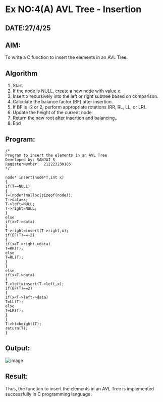 # Ex NO:4(A) AVL Tree - Insertion
## DATE:27/4/25
## AIM:
To write a C function to insert the elements in an AVL Tree.

## Algorithm
1. Start
2. If the node is NULL, create a new node with value x.
3. Insert x recursively into the left or right subtree based on comparison.
4. Calculate the balance factor (BF) after insertion.
5. If BF is -2 or 2, perform appropriate rotations (RR, RL, LL, or LR).
6. Update the height of the current node.
7. Return the new root after insertion and balancing..
8. End  

## Program:
```
/*
Program to insert the elements in an AVL Tree
Developed by: SANJAI S
RegisterNumber:  212223230186
*/
```
```
node* insert(node*T,int x)
{
if(T==NULL)
{
T=(node*)malloc(sizeof(node)); 
T->data=x;
T->left=NULL; 
T->right=NULL;
}
else
if(x>T->data)
{
T->right=insert(T->right,x); 
if(BF(T)==-2)
{
if(x>T->right->data) 
T=RR(T);
else
T=RL(T);
}
}
else
if(x<T->data)
{
T->left=insert(T->left,x); 
if(BF(T)==2)
{
if(x<T->left->data) 
T=LL(T);
else
T=LR(T);
}
}
T->ht=height(T); 
return(T);
}
```

## Output:
![image](https://github.com/user-attachments/assets/b43a64e1-1b58-4ee0-a0c4-3319e5cfaf58)

## Result:
Thus, the function to insert the elements in an AVL Tree is implemented successfully in C programming language.
